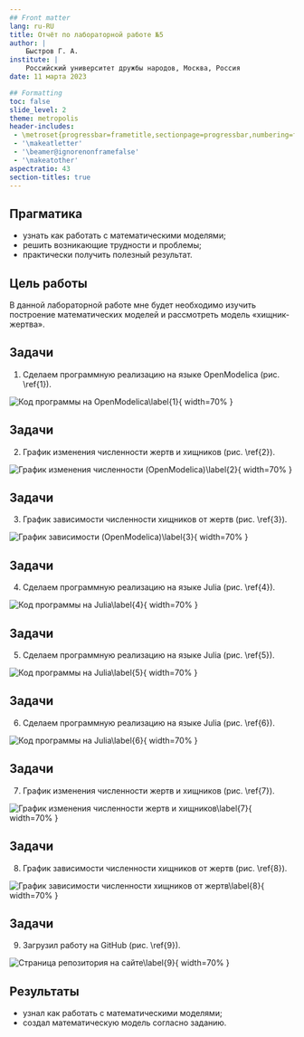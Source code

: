 ```yaml
---
## Front matter
lang: ru-RU
title: Отчёт по лабораторной работе №5
author: |
	Быстров Г. А.
institute: |
	Российский университет дружбы народов, Москва, Россия
date: 11 марта 2023

## Formatting
toc: false
slide_level: 2
theme: metropolis
header-includes: 
 - \metroset{progressbar=frametitle,sectionpage=progressbar,numbering=fraction}
 - '\makeatletter'
 - '\beamer@ignorenonframefalse'
 - '\makeatother'
aspectratio: 43
section-titles: true
---
```


## Прагматика

- узнать как работать с математическими моделями;
- решить возникающие трудности и проблемы;
- практически получить полезный результат.

## Цель работы

В данной лабораторной работе мне будет необходимо изучить построение математических моделей и рассмотреть модель «хищник-жертва».

## Задачи

1. Сделаем программную реализацию на языке OpenModelica (рис. \ref{1}).

![Код программы на OpenModelica\label{1}](image/8.png){ width=70% }

## Задачи

2. График изменения численности жертв и хищников (рис. \ref{2}).

![ График изменения численности (OpenModelica)\label{2}](image/9.png){ width=70% }

## Задачи

3. График зависимости численности хищников от жертв (рис. \ref{3}).

![График зависимости (OpenModelica)\label{3}](image/10.png){ width=70% }

## Задачи

4. Сделаем программную реализацию на языке Julia (рис. \ref{4}).

![Код программы на Julia\label{4}](image/11.png){ width=70% }

## Задачи

5. Сделаем программную реализацию на языке Julia (рис. \ref{5}).

![Код программы на Julia\label{5}](image/12.png){ width=70% }

## Задачи

6. Сделаем программную реализацию на языке Julia (рис. \ref{6}).

![Код программы на Julia\label{6}](image/13.png){ width=70% }

## Задачи

7. График изменения численности жертв и хищников (рис. \ref{7}).

![График изменения численности жертв и хищников\label{7}](image/14.png){ width=70% }

## Задачи

8. График зависимости численности хищников от жертв (рис. \ref{8}).

![График зависимости численности хищников от жертв\label{8}](image/15.png){ width=70% }

## Задачи

9. Загрузил работу на GitHub (рис. \ref{9}).

![Страница репозитория на сайте\label{9}](image/16.png){ width=70% }

## Результаты

- узнал как работать с математическими моделями;
- создал математическую модель согласно заданию.